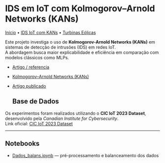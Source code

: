 # IDS em IoT com Kolmogorov–Arnold Networks (KANs)

[Início](/) • [IDS IoT com KANs](/project1/) • [Turbinas Eólicas](/project2/)

Este projeto investiga o uso de **Kolmogorov-Arnold Networks (KANs)** em sistemas de detecção de intrusões (IDS) em redes IoT.  
A abordagem busca maior explicabilidade e eficiência em comparação com modelos clássicos como MLPs.


- [Artigo / referencia](https://arxiv.org/abs/2404.19756)
- [Kolmogorov–Arnold Networks (KANs)](https://github.com/KindXiaoming/pykan)
- [Artigo publicado](https://doi.org/10.5753/sbseg.2025.9767)

  ## Base de Dados

Os experimentos foram realizados utilizando o **CIC IoT 2023 Dataset**, desenvolvido pela *Canadian Institute for Cybersecurity*.  
 Link oficial: [CIC IoT 2023 Dataset](https://www.unb.ca/cic/datasets/iotdataset-2023.html)

---
## Notebooks

- [Dados_balans.ipynb](./notebooks/Dados_balans.ipynb) — pré-processamento e balanceamento dos dados


  
